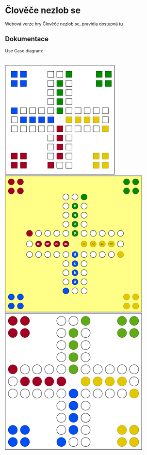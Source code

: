 # Člověče nezlob se
Webová verze hry Člověče nezlob se, pravidla dostupná [tu](https://www.spolecenske-stolni-hry.cz/navody-ke-spolecenskym-hram/clovece-nezlob-se.php)

## Dokumentace
Use Case diagram:
# 
![Obrázek-Radim](navrhy/navrh-Radim.png)
![Obrázek-Lukáš](navrhy/nacrtek-Lukas.png)
![Obrázek-Matyáš](navrhy/navrh-Kowal.png)